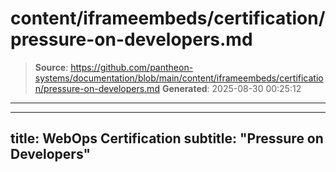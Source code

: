 # content/iframeembeds/certification/pressure-on-developers.md

> **Source**: https://github.com/pantheon-systems/documentation/blob/main/content/iframeembeds/certification/pressure-on-developers.md
> **Generated**: 2025-08-30 00:25:12

---

---
title: WebOps Certification
subtitle: "Pressure on Developers"
---

<Partial file="certification-guide/pressure-on-developers.md" />
